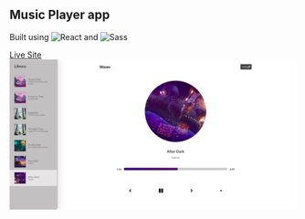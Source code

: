 ## Music Player app

Built using ![React](https://img.shields.io/badge/-React-333333?style=flat&logo=react) and ![Sass](https://img.shields.io/badge/-Sass-333333?style=flat&logo=sass)

[Live Site](https://sumeetmohite.github.io/Wavz/, "Sumeet Mohite")
![Music Player](https://raw.githubusercontent.com/sumeetmohite/site/main/public/assets/music-wide.jpg "Music Player")

